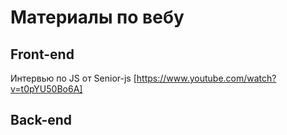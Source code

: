 # Материалы по вебу

## Front-end
Интервью по JS от Senior-js [https://www.youtube.com/watch?v=t0pYU50Bo6A]

## Back-end
